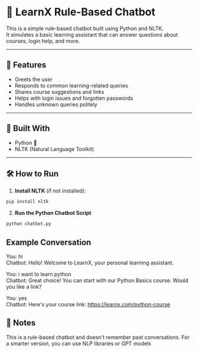 # 💬 LearnX Rule-Based Chatbot

This is a simple rule-based chatbot built using Python and NLTK.  
It simulates a basic learning assistant that can answer questions about courses, login help, and more.

---

## 🚀 Features

- Greets the user
- Responds to common learning-related queries
- Shares course suggestions and links
- Helps with login issues and forgotten passwords
- Handles unknown queries politely

---

## 🧠 Built With

- Python 🐍
- NLTK (Natural Language Toolkit)

---

## 🛠️ How to Run

1. **Install NLTK** (if not installed):

```bash
pip install nltk

```
2. **Run the Python Chatbot Script**
```bash
python chatbot.py
```
## Example Conversation
You: hi  
Chatbot: Hello! Welcome to LearnX, your personal learning assistant.  

You: i want to learn python  
Chatbot: Great choice! You can start with our Python Basics course. Would you like a link?

You: yes  
Chatbot: Here's your course link: https://learnx.com/python-course

## 📌 Notes
This is a rule-based chatbot and doesn't remember past conversations.
For a smarter version, you can use NLP libraries or GPT models
